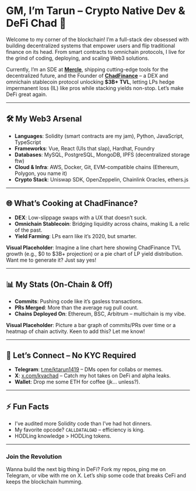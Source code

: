 # GM, I’m Tarun – Crypto Native Dev & DeFi Chad 👋

Welcome to my corner of the blockchain! I’m a full-stack dev obsessed with building decentralized systems that empower users and flip traditional finance on its head. From smart contracts to omnichain protocols, I live for the grind of coding, deploying, and scaling Web3 solutions.  

Currently, I’m an SDE at [**Mercle**](https://github.com/Mercle), shipping cutting-edge tools for the decentralized future, and the Founder of [**ChadFinance**](https://github.com/ChadFinane) – a DEX and omnichain stablecoin protocol unlocking **$3B+ TVL**, letting LPs hedge impermanent loss (IL) like pros while stacking yields non-stop. Let’s make DeFi great again.

---

## 🛠️ My Web3 Arsenal

- **Languages**: Solidity (smart contracts are my jam), Python, JavaScript, TypeScript  
- **Frameworks**: Vue, React (UIs that slap), Hardhat, Foundry  
- **Databases**: MySQL, PostgreSQL, MongoDB, IPFS (decentralized storage ftw)  
- **Cloud & Infra**: AWS, Docker, Git, EVM-compatible chains (Ethereum, Polygon, you name it)  
- **Crypto Stack**: Uniswap SDK, OpenZeppelin, Chainlink Oracles, ethers.js  

---

## 🌐 What’s Cooking at ChadFinance?

- **DEX**: Low-slippage swaps with a UX that doesn’t suck.  
- **Omnichain Stablecoin**: Bridging liquidity across chains, making IL a relic of the past.  
- **Yield Farming**: LPs earn like it’s 2020, but smarter.  

**Visual Placeholder**: Imagine a line chart here showing ChadFinance TVL growth (e.g., $0 to $3B+ projection) or a pie chart of LP yield distribution. Want me to generate it? Just say yes!

---

## 📊 My Stats (On-Chain & Off)

- **Commits**: Pushing code like it’s gasless transactions.  
- **PRs Merged**: More than the average rug pull count.  
- **Chains Deployed On**: Ethereum, BSC, Arbitrum – multichain is my vibe.  

**Visual Placeholder**: Picture a bar graph of commits/PRs over time or a heatmap of chain activity. Keen to add this? Let me know!

---

## 📡 Let’s Connect – No KYC Required

- **Telegram**: [t.me/ktarun1419](https://t.me/ktarun1419) – DMs open for collabs or memes.  
- **X**: [x.com/kyachad](https://x.com/kyachad) – Catch my hot takes on DeFi and alpha leaks.  
- **Wallet**: Drop me some ETH for coffee (jk… unless?).  

---

## ⚡ Fun Facts

- I’ve audited more Solidity code than I’ve had hot dinners.  
- My favorite opcode? `CALLDATALOAD` – efficiency is king.  
- HODLing knowledge > HODLing tokens.  

---

### Join the Revolution
Wanna build the next big thing in DeFi? Fork my repos, ping me on Telegram, or vibe with me on X. Let’s ship some code that breaks CeFi and keeps the blockchain humming.



